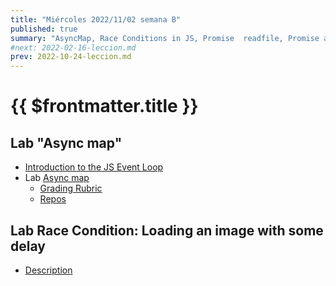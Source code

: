 ```yaml
---
title: "Miércoles 2022/11/02 semana B"
published: true
summary: "AsyncMap, Race Conditions in JS, Promise  readfile, Promise all"
#next: 2022-02-16-leccion.md
prev: 2022-10-24-leccion.md
---
```


# {{ $frontmatter.title }}



## Lab "Async map"

* [Introduction to the JS Event Loop](/temas/async/event-loop/)
*   Lab [Async map](/practicas/asyncmap.html)
    *   [Grading Rubric](/practicas/asyncmap.html#rubrica)
    *   [Repos](https://github.com/orgs/ULL-MII-SYTWS-2223/repositories?q=asyncmap)

## Lab Race Condition: Loading an image with some delay

*  [Description](/practicas/race-condition.html)

